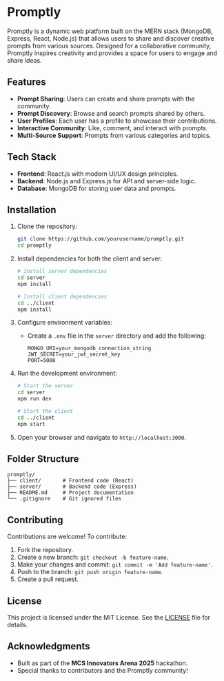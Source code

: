 # Promptly

Promptly is a dynamic web platform built on the MERN stack (MongoDB, Express, React, Node.js) that allows users to share and discover creative prompts from various sources. Designed for a collaborative community, Promptly inspires creativity and provides a space for users to engage and share ideas.

## Features

- **Prompt Sharing**: Users can create and share prompts with the community.
- **Prompt Discovery**: Browse and search prompts shared by others.
- **User Profiles**: Each user has a profile to showcase their contributions.
- **Interactive Community**: Like, comment, and interact with prompts.
- **Multi-Source Support**: Prompts from various categories and topics.

## Tech Stack

- **Frontend**: React.js with modern UI/UX design principles.
- **Backend**: Node.js and Express.js for API and server-side logic.
- **Database**: MongoDB for storing user data and prompts.

## Installation

1. Clone the repository:
   ```bash
   git clone https://github.com/yourusername/promptly.git
   cd promptly
   ```

2. Install dependencies for both the client and server:
   ```bash
   # Install server dependencies
   cd server
   npm install

   # Install client dependencies
   cd ../client
   npm install
   ```

3. Configure environment variables:
   - Create a `.env` file in the `server` directory and add the following:
     ```env
     MONGO_URI=your_mongodb_connection_string
     JWT_SECRET=your_jwt_secret_key
     PORT=5000
     ```

4. Run the development environment:
   ```bash
   # Start the server
   cd server
   npm run dev

   # Start the client
   cd ../client
   npm start
   ```

5. Open your browser and navigate to `http://localhost:3000`.

## Folder Structure

```
promptly/
├── client/       # Frontend code (React)
├── server/       # Backend code (Express)
├── README.md     # Project documentation
└── .gitignore    # Git ignored files
```

## Contributing

Contributions are welcome! To contribute:

1. Fork the repository.
2. Create a new branch: `git checkout -b feature-name`.
3. Make your changes and commit: `git commit -m 'Add feature-name'`.
4. Push to the branch: `git push origin feature-name`.
5. Create a pull request.

## License

This project is licensed under the MIT License. See the [LICENSE](LICENSE) file for details.

## Acknowledgments

- Built as part of the **MCS Innovators Arena 2025** hackathon.
- Special thanks to contributors and the Promptly community!
